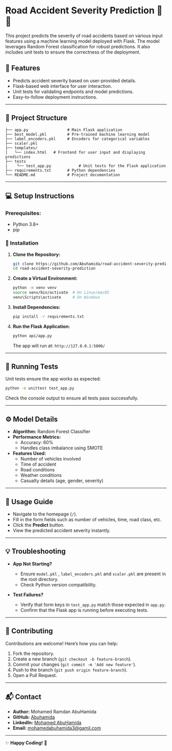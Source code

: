# Road Accident Severity Prediction 🚗💥

This project predicts the severity of road accidents based on various input features using a machine learning model deployed with Flask. The model leverages Random Forest classification for robust predictions. It also includes unit tests to ensure the correctness of the deployment.

## 🚀 Features

- Predicts accident severity based on user-provided details.
- Flask-based web interface for user interaction.
- Unit tests for validating endpoints and model predictions.
- Easy-to-follow deployment instructions.

---

## 📂 Project Structure

```
├── app.py                 # Main Flask application
├── best_model.pkl         # Pre-trained machine learning model
├── label_encoders.pkl     # Encoders for categorical variables
├── scaler.pkl
├── templates/
│   └── index.html   # Frontend for user input and displaying predictions
├── tests      
|    └── test_app.py            # Unit tests for the Flask application
├── requirements.txt       # Python dependencies
└── README.md              # Project documentation
```

---

## 💻 Setup Instructions

### Prerequisites:
- Python 3.8+
- pip

### 🔧 Installation

1. **Clone the Repository:**
   ```bash
   git clone https://github.com/Abuhamida/road-accident-severity-prediction.git
   cd road-accident-severity-prediction
   ```

2. **Create a Virtual Environment:**
   ```bash
   python -m venv venv
   source venv/bin/activate  # On Linux/macOS
   venv\Scripts\activate     # On Windows
   ```

3. **Install Dependencies:**
   ```bash
   pip install -r requirements.txt
   ```

4. **Run the Flask Application:**
   ```bash
   python api/app.py
   ```

   The app will run at: `http://127.0.0.1:5000/`

---

## 🧪 Running Tests

Unit tests ensure the app works as expected:

```bash
python -m unittest test_app.py
```

Check the console output to ensure all tests pass successfully.

---

## ⚙️ Model Details

- **Algorithm:** Random Forest Classifier  
- **Performance Metrics:**
  - Accuracy: 60%
  - Handles class imbalance using SMOTE
- **Features Used:**
  - Number of vehicles involved
  - Time of accident
  - Road conditions
  - Weather conditions
  - Casualty details (age, gender, severity)

---

## 📝 Usage Guide

- Navigate to the homepage (`/`).
- Fill in the form fields such as number of vehicles, time, road class, etc.
- Click the **Predict** button.
- View the predicted accident severity instantly.

---

## 💡 Troubleshooting

- **App Not Starting?**
  - Ensure `model.pkl` , `label_encoders.pkl` and `scaler.pkl` are present in the root directory.
  - Check Python version compatibility.

- **Test Failures?**
  - Verify that form keys in `test_app.py` match those expected in `app.py`.
  - Confirm that the Flask app is running before executing tests.

---

## 🤝 Contributing

Contributions are welcome! Here’s how you can help:

1. Fork the repository.
2. Create a new branch (`git checkout -b feature-branch`).
3. Commit your changes (`git commit -m 'Add new feature'`).
4. Push to the branch (`git push origin feature-branch`).
5. Open a Pull Request.

---

## 📬 Contact

- **Author:** Mohamed Ramdan AbuHamida
- **GitHub:** [Abuhamida](https://github.com/Abuhamida)
- **LinkedIn:** [Mohamed AbuHamida](https://www.linkedin.com/in/mohammed-abuhamida-969693220/)
- **Email:** mohamedabuhamida3@gamil.com

---

✨ **Happy Coding!** 🚀

